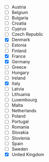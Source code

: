 - [ ] Austria
- [ ] Belgium
- [ ] Bulgaria
- [ ] Croatia
- [ ] Cyprus
- [ ] Czech Republic
- [x] Denmark
- [ ] Estonia
- [ ] Finland
- [x] France
- [x] Germany
- [ ] Greece
- [ ] Hungary
- [ ] Ireland
- [x] Italy
- [ ] Latvia
- [ ] Lithuania
- [ ] Luxembourg
- [ ] Malta
- [ ] Netherlands
- [ ] Poland
- [ ] Portugal
- [ ] Romania
- [ ] Slovakia
- [ ] Slovienia
- [ ] Spain
- [ ] Sweden
- [x] United Kingdom
